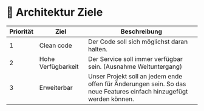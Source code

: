 # 🏹 Architektur Ziele

| Priorität | Ziel               | Beschreibung                                                                                                        |
| --------- | ------------------ | ------------------------------------------------------------------------------------------------------------------- |
| 1         | Clean code         | Der Code soll sich möglichst daran halten.                                                                          |
| 2         | Hohe Verfügbarkeit | Der Service soll immer verfügbar sein. (Ausnahme Weltuntergang)                                                     |
| 3         | Erweiterbar        | Unser Projekt soll an jedem ende offen für Änderungen sein. So das neue Features einfach hinzugefügt werden können. |

